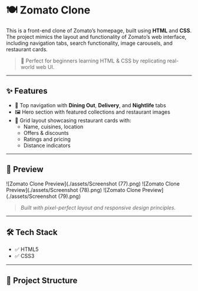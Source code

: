 # 🍽️ Zomato Clone

This is a front-end clone of Zomato’s homepage, built using **HTML** and **CSS**. The project mimics the layout and functionality of Zomato’s web interface, including navigation tabs, search functionality, image carousels, and restaurant cards.

> 🔰 Perfect for beginners learning HTML & CSS by replicating real-world web UI.

---

## ✨ Features

- 🔎 Top navigation with **Dining Out**, **Delivery**, and **Nightlife** tabs
- 🖼️ Hero section with featured collections and restaurant images
- 🍴 Grid layout showcasing restaurant cards with:
  - Name, cuisines, location
  - Offers & discounts
  - Ratings and pricing
  - Distance indicators

---

## 📸 Preview

![Zomato Clone Preview](./assets/Screenshot (77).png)
![Zomato Clone Preview](./assets/Screenshot (78).png)
![Zomato Clone Preview](./assets/Screenshot (79).png)

> *Built with pixel-perfect layout and responsive design principles.*

---

## 🛠️ Tech Stack

- ✅ HTML5
- ✅ CSS3

---

## 📁 Project Structure

